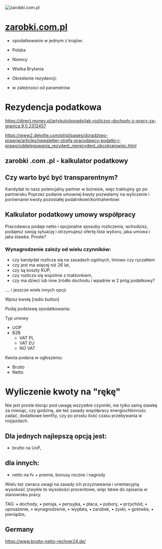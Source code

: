 ![zarobki.com.pl](https://logo.zarobki.com.pl/2/cover.png)

# [zarobki.com.pl](https://www.zarobki.com.pl)
+ opodatkowanie w jednym z krajów:
 + Polska
 + Niemcy
 + Wielka Brytania

+ Określenie rezydencji:
 + w zależności od parametrów

# Rezydencja podatkowa
https://direct.money.pl/artykuly/porady/jak-rozliczyc-dochody-z-pracy-za-granica,9,0,2312457

https://www2.deloitte.com/pl/pl/pages/doradztwo-prawne/articles/newsletter-strefa-pracodawcy-podatki-i-prawo/oddelegowania_rezydent_nierezydent_obcokrajowiec.html

## zarobki .com .pl - kalkulator podatkowy
 
## Czy warto być być transparentnym? 
Kandydat to nasz potencjalny partner w biznesie, więc traktujmy go po partnersku
Poprzez podanie umownej kwoty pozwalamy na wyliczenie i porównanie kwoty pozostałej podatnikowi/kontrahentowi

## Kalkulator podatkowy umowy współpracy



Pracodawca podaje netto i opcjonalne sposoby rozliczenia, wchodzisz, podajesz swoją sytuację i otrzymujesz ofertę lista wyboru, jaka umowa i jaka stawka. 
Proste?


### Wynagrodzenie zależy od wielu czynników:
+ czy kandydat rozlicza się na zasadach ogólnych, liniowo czy ryczałtem
+ czy jest ma więcej niż 26 lat,
+ czy są koszty KUP,
+ czy rozlicza się wspólnie z małżonkiem,
+ czy ma dzieci lub inne źródło dochodu i wpadnie w 2 próg podatkowy?

.... i jeszcze wiele innych opcji.





Wpisz kwotę [radio button]

Podaj podstawę opodatkowania:

Typ umowy
+ UOP
+ B2B 
  + VAT PL
  + VAT EU
  + NO VAT
  
Kwota podana w ogłoszeniu:
+ Brutto 
+ Netto


# Wyliczenie kwoty na "rękę"
Nie jest proste biorąc pod uwagę wszystkie czynniki,
nie tylko samą stawkę za miesiąc, czy godzinę, ale też zasady współpracy
energiochłonnośc zadać, dodatkowe benfity, czy po prostu ilość czasu przebywania w rozjazdach.


## Dla jednych najlepszą opcją jest:
+ brutto na UoP,

## dla innych:
+ netto na fv + premie, bonusy roczne i nagrody
 
Wielu tez zwraca uwagi na zasady ich przyznawania i orientacyjną wysokość (zwykle to wysokości procentowe, więc łatwe do opisania w stanowisku pracy. 



TAG:
• dochody, 
• pensja, 
• pensyjka, 
• płaca, 
• pobory, 
• przychód, 
• uposażenie, 
• wynagrodzenie, 
• wypłata, 
• zarobek, 
• zyski, 
• gotówka, 
• pieniądze, 

## Germany
https://www.brutto-netto-rechner24.de/

